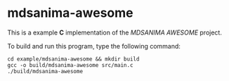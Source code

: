 # mdsanima-awesome

This is a example **C** implementation of the _MDSANIMA AWESOME_ project.

To build and run this program, type the following command:

```shell
cd example/mdsanima-awesome && mkdir build
gcc -o build/mdsanima-awesome src/main.c
./build/mdsanima-awesome
```
